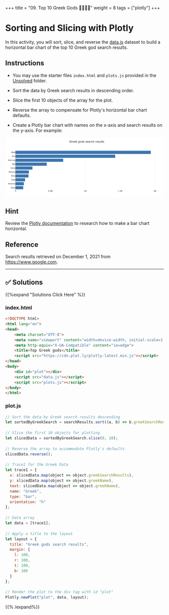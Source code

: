 +++
title = "09.  Top 10 Greek Gods 👩‍🎓👨‍🎓"
weight = 8
tags = ["plotly"] 
+++


# Sorting and Slicing with Plotly

In this activity, you will sort, slice, and reverse the [data.js](Unsolved/data.js) dataset to build a horizontal bar chart of the top 10 Greek god search results.

## Instructions

* You may use the starter files `index.html` and `plots.js` provided in the [Unsolved](Unsolved) folder.

* Sort the data by Greek search results in descending order.

* Slice the first 10 objects of the array for the plot.

* Reverse the array to compensate for Plotly's horizontal bar chart defaults.

* Create a Plotly bar chart with names on the x-axis and search results on the y-axis. For example:

![Greek Top Ten](Images/greek_top_ten.png)

## Hint

Review the [Plotly documentation](https://plotly.com/javascript/horizontal-bar-charts/) to research how to make a bar chart horizontal.

## Reference

Search results retrieved on December 1, 2021 from https://www.google.com.

---



## ✅ Solutions
{{%expand "Solutions Click Here" %}}
### index.html
```html
<!DOCTYPE html>
<html lang="en">
<head>
    <meta charset="UTF-8">
    <meta name="viewport" content="width=device-width, initial-scale=1.0">
    <meta http-equiv="X-UA-Compatible" content="ie=edge">
    <title>Top Greek gods</title>
    <script src="https://cdn.plot.ly/plotly-latest.min.js"></script>
</head>
<body>
    <div id="plot"></div>
    <script src="data.js"></script>
    <script src="plots.js"></script>
</body>
</html>
```
### plot.js
```js
// Sort the data by Greek search results descending
let sortedByGreekSearch = searchResults.sort((a, b) => b.greekSearchResults - a.greekSearchResults);

// Slice the first 10 objects for plotting
let slicedData = sortedByGreekSearch.slice(0, 10);

// Reverse the array to accommodate Plotly's defaults
slicedData.reverse();

// Trace1 for the Greek Data
let trace1 = {
  x: slicedData.map(object => object.greekSearchResults),
  y: slicedData.map(object => object.greekName),
  text: slicedData.map(object => object.greekName),
  name: "Greek",
  type: "bar",
  orientation: "h"
};

// Data array
let data = [trace1];

// Apply a title to the layout
let layout = {
  title: "Greek gods search results",
  margin: {
    l: 100,
    r: 100,
    t: 100,
    b: 100
  }
};

// Render the plot to the div tag with id "plot"
Plotly.newPlot("plot", data, layout);
```
{{% /expand%}}
